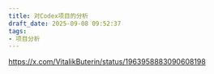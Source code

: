 ```yaml
---
title: 对Codex项目的分析
draft_date: 2025-09-08 09:52:37
tags:
- 项目分析
---
```




https://x.com/VitalikButerin/status/1963958883090608198

